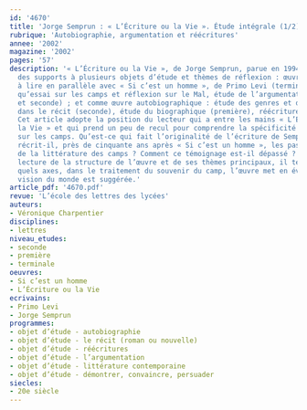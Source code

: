 ```yaml
---
id: '4670'
title: 'Jorge Semprun : « L’Écriture ou la Vie ». Étude intégrale (1/2)'
rubrique: 'Autobiographie, argumentation et réécritures'
annee: '2002'
magazine: '2002'
pages: '57'
description: '« L’Écriture ou la Vie », de Jorge Semprun, parue en 1994, peut offrir
  des supports à plusieurs objets d’étude et thèmes de réflexion : œuvre contemporaine
  à lire en parallèle avec « Si c’est un homme », de Primo Levi (terminale) ; en tant
  qu’essai sur les camps et réflexion sur le Mal, étude de l’argumentation (première
  et seconde) ; et comme œuvre autobiographique : étude des genres et des registres
  dans le récit (seconde), étude du biographique (première), réécriture (première).
  Cet article adopte la position du lecteur qui a entre les mains « L’Écriture ou
  la Vie » et qui prend un peu de recul pour comprendre la spécificité de ce témoignage
  sur les camps. Qu’est-ce qui fait l’originalité de l’écriture de Semprun ? Comment
  récrit-il, près de cinquante ans après « Si c’est un homme », les passages obligés
  de la littérature des camps ? Comment ce témoignage est-il dépassé ? À travers une
  lecture de la structure de l’œuvre et de ses thèmes principaux, il tente de comprendre
  quels axes, dans le traitement du souvenir du camp, l’œuvre met en évidence et quelle
  vision du monde est suggérée.'
article_pdf: '4670.pdf'
revue: 'L’école des lettres des lycées'
auteurs:
- Véronique Charpentier
disciplines:
- lettres
niveau_etudes:
- seconde
- première
- terminale
oeuvres:
- Si c’est un homme
- L’Écriture ou la Vie
ecrivains:
- Primo Levi
- Jorge Semprun
programmes:
- objet d’étude - autobiographie
- objet d’étude - le récit (roman ou nouvelle)
- objet d’étude - réécritures
- objet d’étude - l’argumentation
- objet d’étude - littérature contemporaine
- objet d’étude - démontrer, convaincre, persuader
siecles:
- 20e siècle
---
```

